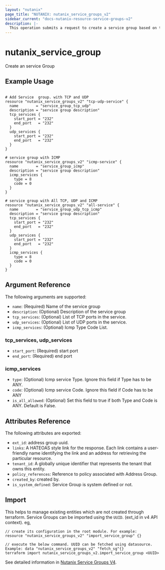 ```yaml
---
layout: "nutanix"
page_title: "NUTANIX: nutanix_service_groups_v2"
sidebar_current: "docs-nutanix-resource-service-groups-v2"
description: |-
  This operation submits a request to create a service group based on the input parameters.
---
```


# nutanix_service_group

Create an service Group

## Example Usage

```hcl

# Add Service  group. with TCP and UDP
resource "nutanix_service_groups_v2" "tcp-udp-service" {
  name        = "service_group_tcp_udp"
  description = "service group description"
  tcp_services {
    start_port = "232"
    end_port   = "232"
  }
  udp_services {
    start_port = "232"
    end_port   = "232"
  }
}

# service group with ICMP
resource "nutanix_service_groups_v2" "icmp-service" {
  name        = "service_group_icmp"
  description = "service group description"
  icmp_services {
    type = 8
    code = 0
  }
}

# service group with All TCP, UDP and ICMP
resource "nutanix_service_groups_v2" "all-service" {
  name        = "service_group_udp_tcp_icmp"
  description = "service group description"
  tcp_services {
    start_port = "232"
    end_port   = "232"
  }
  udp_services {
    start_port = "232"
    end_port   = "232"
  }
  icmp_services {
    type = 8
    code = 0
  }
}

```


## Argument Reference

The following arguments are supported:

* `name`: (Required) Name of the service group
* `description`: (Optional) Description of the service group
* `tcp_services`: (Optional) List of TCP ports in the service.
* `udp_services`: (Optional) List of UDP ports in the service.
* `icmp_services`: (Optional) Icmp Type Code List.


### tcp_services, udp_services
* `start_port`: (Required) start port
* `end_port`: (Required) end port

### icmp_services
* `type`: (Optional) Icmp service Type. Ignore this field if Type has to be ANY.
* `code`: (Optional) Icmp service Code. Ignore this field if Code has to be ANY
* `is_all_allowed`: (Optional) Set this field to true if both Type and Code is ANY. Default is False.


## Attributes Reference

The following attributes are exported:

* `ext_id`: address group uuid.
* `links`: A HATEOAS style link for the response. Each link contains a user-friendly name identifying the link and an address for retrieving the particular resource.
* `tenant_id`: A globally unique identifier that represents the tenant that owns this entity.
* `policy_references`: Reference to policy associated with Address Group.
* `created_by`: created by.
* `is_system_defined`: Service Group is system defined or not.

## Import

This helps to manage existing entities which are not created through terraform. Service Groups can be imported using the `UUID`. (ext_id in v4 API context).  eg,
```hcl
// create its configuration in the root module. For example:
resource "nutanix_service_groups_v2" "import_service_group" {}

// execute the below command. UUID can be fetched using datasource. Example: data "nutanix_service_groups_v2" "fetch_sg"{}
terraform import nutanix_service_groups_v2.import_service_group <UUID>
```

See detailed information in [Nutanix Service Groups V4](https://developers.nutanix.com/api-reference?namespace=microseg&version=v4.0#tag/ServiceGroups/operation/createServiceGroup).
